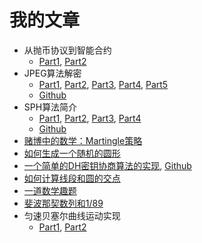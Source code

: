 # 我的文章

 * 从抛币协议到智能合约
   * [Part1](/blog/2025/02/MentalPoker01.md), [Part2](/blog/2025/02/MentalPoker02.md)
 * JPEG算法解密 
   * [Part1](/blog/2025/02/JPEG001.md), [Part2](/blog/2025/02/JPEG002.md), [Part3](/blog/2025/02/JPEG003.md), [Part4](/blog/2025/02/JPEG004.md), [Part5](/blog/2025/02/JPEG005.md)
   * [Github](http://github.com/thejinchao/jpeg_encoder)
 * SPH算法简介
   * [Part1](/blog/2025/02/SPH001.md), [Part2](/blog/2025/02/SPH002.md), [Part3](/blog/2025/02/SPH003.md), [Part4](/blog/2025/02/SPH004.md)
   * [Github](https://github.com/thejinchao/fluid)
 * [赌博中的数学：Martingle策略](/blog/2025/02/Martingle.md)
 * [如何生成一个随机的圆形](/blog/2025/02/RandRound.md)
 * [一个简单的DH密钥协商算法的实现](/blog/2025/02/DH.md), [Github](https://github.com/thejinchao/dhexchange)
 * [如何计算线段和圆的交点](/blog/2025/02/SegmentCircle.md)
 * [一道数学趣题](/blog/2025/02/Ellipse.md)
 * [斐波那契数列和1/89](/blog/2025/02/Fibonacci.md)
 * 匀速贝塞尔曲线运动实现
    * [Part1](/blog/2025/03/BezierLine01.md), [Part2](/blog/2025/03/BezierLine02.md)

